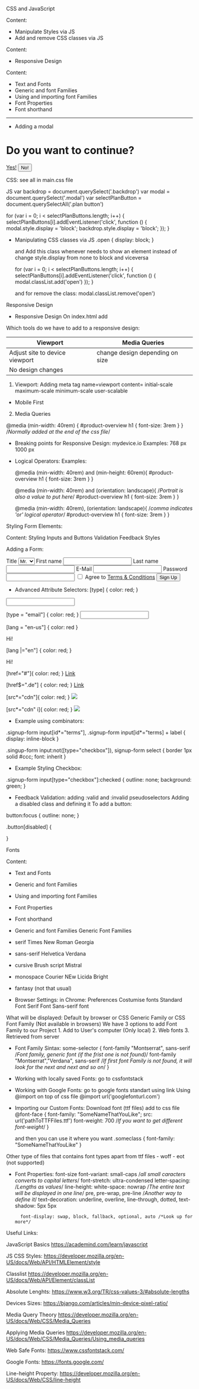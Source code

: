 CSS and JavaScript

Content:
- Manipulate Styles via JS
- Add and remove CSS classes via JS

Content:
- Responsive Design

Content:
- Text and Fonts
- Generic and font Families
- Using and importing font Families
- Font Properties
- Font shorthand
-------------------------------------------------------------------
- Adding a modal
<div class="backdrop"></div>
 <div class="modal">
    <h1 class="modal__title">Do you want to continue?</h1>
    <div class="modal__actions">
        <a href="start-hosting/index.html" class="modal__action">Yes!</a>
        <button class="modal__action modal__action--negative" type="button">No!</button>
    </div>
</div>

CSS:
see all in main.css file

JS
var backdrop = document.querySelect('.backdrop')
var modal = document.querySelect('.modal')
var selectPlanButton = document.querySelectAll('.plan button')


for (var i = 0; i < selectPlanButtons.length; i++) {
    selectPlanButtons[i].addEventListener('click', function () {
        modal.style.display = 'block';
        backdrop.style.display = 'block';
    });
}

- Manipulating CSS classes via JS
    .open {
        display: block;
    }

    and Add this class whenever needs to show an element instead of change style.display from none to block and viceversa
    
    for (var i = 0; i < selectPlanButtons.length; i++) {
       selectPlanButtons[i].addEventListener('click', function () {
           <!-- modal.style.display = 'block';
           backdrop.style.display = 'block'; -->
           modal.classList.add('open') <!-- this adds a class to the classes of the element instead of rewrite it -->
       });
    }

    and for remove the class:
        modal.classList.remove('open')

<!-- ------------------------------------------------------------------------------------------ --> Responsive Design

- Responsive Design
On index.html
add
<meta name="viewport" content="width=device-width, initial-scale=1.0">

Which tools do we have to add to a responsive design:

Viewport                                    |           Media Queries                       |
--------------------------------------------|-----------------------------------------------|
Adjust site to device viewport              |           change design depending on size     |   
No design changes                           |                                               |


1. Viewport:
    Adding meta tag
    name=viewport
    content=
    initial-scale
    maximum-scale
    minimum-scale
    user-scalable

- Mobile First  
2. Media Queries

@media (min-width: 40rem) {
    #product-overview h1 {
        font-size: 3rem
    }
}
/*Normally added at the end of the css file*/

- Breaking points for Responsive Design:
    mydevice.io
    Examples:
    768 px
    1000 px

- Logical Operators:
Examples:

    @media (min-width: 40rem)  and (min-height: 60rem){
        #product-overview h1 {
            font-size: 3rem
        }
    }

    @media (min-width: 40rem)  and (orientation: landscape){ /*Portrait is also a value to put here*/
        #product-overview h1 {
            font-size: 3rem
        }
    }

    @media (min-width: 40rem), (orientation: landscape){ /*comma indicates 'or' logical operator*/
        #product-overview h1 {
            font-size: 3rem
        }
    }

<!-- ------------------------------------------------------------------------------------------ --> Styling Form Elements:


Content:
Styling Inputs and Buttons
Validation Feedback Styles

Adding a Form:

<form action="index.html" class="signup-form">
    <label for="title">Title</label>
    <select id="title">
        <option value="mr">Mr.</option>
        <option value="ms">Ms.</option>
    </select>
    <label for="first-name">First name</label>
    <input type="text" id="first-name">
    <label for="last-name">Last name</label>
    <input type="text" id="last-name">
    <label for="email">E-Mail</label>
    <input type="email" id="email">
    <label for="password">Password</label>
    <input type="password" id="password">
    <input type="checkbox" id="agree-terms">
    <label for="agree-terms">Agree to
        <a href="#">Terms &amp; Conditions</a>
    </label>
    <button type="submit" class="button">Sign Up</button>
</form>

- Advanced Attribute Selectors:
[type] {
    color: red;
}
<input type="text">

[type = "email"] {
    color: red;
}
<input type="email">

[lang = "en-us"] {
    color: red
}
<p lang="en-us en-gb">Hi!</p>

[lang |="en"] {
    color: red;
}
<p lang="en-us">Hi!</p>

[href="#"]{
    color: red;
}
<a href="#all">Link</a>

[href$=".de"] {
    color: red;
}
<a href="ab.de">Link</a>

[src*="cdn"]{
    color: red;
}
<img src="i.cdn.com">

[src*="cdn" i]{
    color: red;
}
<img src="i.CDN.com">

- Example using combinators:

.signup-form input[id*="terms"],
.signup-form input[id*="terms] + label {
    display: inline-block
}

.singup-form input:not([type="checkbox"]),
signup-form select {
    border 1px solid #ccc;
    font: inherit
}

- Example Styling Checkbox:

.signup-form input[type="checkbox"]:checked {
    outline: none;
    background: green;
}

- Feedback Validation:
adding :valid and :invalid pseudoselectors
Adding a disabled class and defining it
To add a button:

button:focus {
    outline: none;
}

.button[disabled] {

}
<!-- ------------------------------------------------------------------------------------------ --> Fonts
Content:
- Text and Fonts
- Generic and font Families
- Using and importing font Families
- Font Properties
- Font shorthand


- Generic and font Families
Generic                                 Font Families
- serif                                 Times New Roman     Georgia
- sans-serif                            Helvetica           Verdana
- cursive                               Brush script        Mistral
- monospace                             Courier NEw         Licida Bright
- fantasy (not that usual)

- Browser Settings:
in Chrome:
    Preferences
    Costumise fonts
    Standard Font       Serif Font      Sans-serif font

What will be displayed:
Default by browser
or
CSS Generic Family
or
CSS Font Family (Not available in browsers)
We have 3 options to add Font Family to our Project
    1. Add to User's computer (Only local)
    2. Web fonts
    3. Retrieved from server

- Font Family Sintax:
    some-selector {
        font-family "Montserrat", sans-serif /*Font family, generic font (if the frist one is not found)*/
        font-family "Montserrat","Verdana",  sans-serif /*If first font Family is not found, it will look for the next and next and so on*/
    }

- Working with locally saved Fonts:
    go to cssfontstack

- Working with Google Fonts:
    go to google fonts
    standart using link <link href="googlefonturl" rel="stylesheet">
    Using @import on top of css file
    @import url('googlefonturl.com')

- Importing our Custom Fonts:
    Download font (ttf files)
    add to css file
    @font-face {
        font-family: "SomeNameThatYouLike";
        src: url('pathToTTFFiles.ttf')
        font-weight: 700 /*If you want to get different font-weight*/
    }

    and then you can use it where you want
    .someclass {
        font-family: "SomeNameThatYouLike"
    }

Other type of files that contains font types apart from ttf files
        - woff
        - eot (not supported)

- Font Properties:
        font-size
        font-variant: small-caps /*all small caracters converts to capital letters*/
        font-stretch: ultra-condensed
        letter-spacing: /*Lengths as values*/
        line-height:
        white-space: nowrap /*The entire text will be displayed in one line*/
                     pre, pre-wrap, pre-line   /*Another way to define it*/
        text-decoration: underline, overline, line-through, dotted, 
        text-shadow: 5px 5px

        font-display: swap, block, fallback, optional, auto /*Look up for more*/





Useful Links:

JavaScript Basics
https://academind.com/learn/javascript

JS CSS Styles:
 https://developer.mozilla.org/en-US/docs/Web/API/HTMLElement/style

Classlist
https://developer.mozilla.org/en-US/docs/Web/API/Element/classList

Absolute Lenghts:
https://www.w3.org/TR/css-values-3/#absolute-lengths

Devices Sizes:
https://bjango.com/articles/min-device-pixel-ratio/

Media Query Theory
https://developer.mozilla.org/en-US/docs/Web/CSS/Media_Queries

Applying Media Queries
 https://developer.mozilla.org/en-US/docs/Web/CSS/Media_Queries/Using_media_queries

Web Safe Fonts:
https://www.cssfontstack.com/

Google Fonts:
https://fonts.google.com/

Line-height Property:
https://developer.mozilla.org/en-US/docs/Web/CSS/line-height